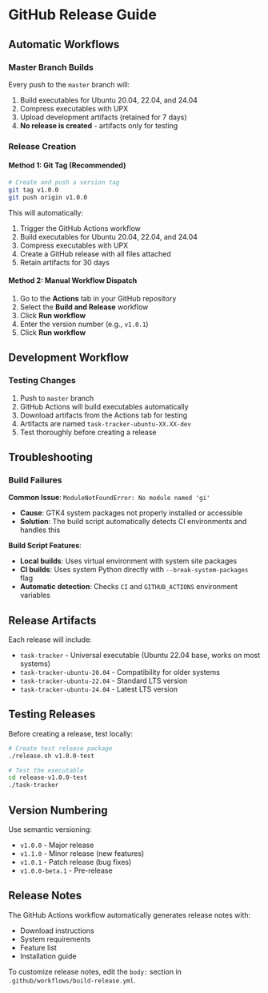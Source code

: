 # GitHub Release Guide

## Automatic Workflows

### Master Branch Builds
Every push to the `master` branch will:
1. Build executables for Ubuntu 20.04, 22.04, and 24.04
2. Compress executables with UPX
3. Upload development artifacts (retained for 7 days)
4. **No release is created** - artifacts only for testing

### Release Creation

#### Method 1: Git Tag (Recommended)
```bash
# Create and push a version tag
git tag v1.0.0
git push origin v1.0.0
```

This will automatically:
1. Trigger the GitHub Actions workflow
2. Build executables for Ubuntu 20.04, 22.04, and 24.04
3. Compress executables with UPX
4. Create a GitHub release with all files attached
5. Retain artifacts for 30 days

#### Method 2: Manual Workflow Dispatch
1. Go to the **Actions** tab in your GitHub repository
2. Select the **Build and Release** workflow
3. Click **Run workflow**
4. Enter the version number (e.g., `v1.0.1`)
5. Click **Run workflow**

## Development Workflow

### Testing Changes
1. Push to `master` branch
2. GitHub Actions will build executables automatically
3. Download artifacts from the Actions tab for testing
4. Artifacts are named `task-tracker-ubuntu-XX.XX-dev`
5. Test thoroughly before creating a release

## Troubleshooting

### Build Failures

**Common Issue**: `ModuleNotFoundError: No module named 'gi'`
- **Cause**: GTK4 system packages not properly installed or accessible
- **Solution**: The build script automatically detects CI environments and handles this

**Build Script Features**:
- **Local builds**: Uses virtual environment with system site packages
- **CI builds**: Uses system Python directly with `--break-system-packages` flag
- **Automatic detection**: Checks `CI` and `GITHUB_ACTIONS` environment variables

## Release Artifacts

Each release will include:
- `task-tracker` - Universal executable (Ubuntu 22.04 base, works on most systems)
- `task-tracker-ubuntu-20.04` - Compatibility for older systems  
- `task-tracker-ubuntu-22.04` - Standard LTS version
- `task-tracker-ubuntu-24.04` - Latest LTS version

## Testing Releases

Before creating a release, test locally:
```bash
# Create test release package
./release.sh v1.0.0-test

# Test the executable
cd release-v1.0.0-test
./task-tracker
```

## Version Numbering

Use semantic versioning:
- `v1.0.0` - Major release
- `v1.1.0` - Minor release (new features)
- `v1.0.1` - Patch release (bug fixes)
- `v1.0.0-beta.1` - Pre-release

## Release Notes

The GitHub Actions workflow automatically generates release notes with:
- Download instructions
- System requirements  
- Feature list
- Installation guide

To customize release notes, edit the `body:` section in `.github/workflows/build-release.yml`.